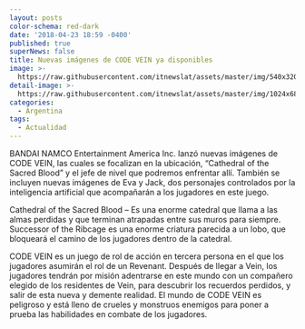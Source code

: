```yaml
---
layout: posts
color-schema: red-dark
date: '2018-04-23 18:59 -0400'
published: true
superNews: false
title: Nuevas imágenes de CODE VEIN ya disponibles
image: >-
  https://raw.githubusercontent.com/itnewslat/assets/master/img/540x320/CODE-VEIN-p.jpg
detail-image: >-
  https://raw.githubusercontent.com/itnewslat/assets/master/img/1024x680/CODE-VEIN-g.jpg
categories:
  - Argentina
tags:
  - Actualidad
---
```

BANDAI NAMCO Entertainment America Inc. lanzó nuevas imágenes de CODE VEIN, las cuales se focalizan en la ubicación, “Cathedral of the Sacred Blood” y el jefe de nivel que podremos enfrentar allí. También se incluyen nuevas imágenes de Eva y Jack, dos personajes controlados por la inteligencia artificial que acompañarán a los jugadores en este juego. 

Cathedral of the Sacred Blood – Es una enorme catedral que llama a las almas perdidas y que terminan atrapadas entre sus muros para siempre. Successor of the Ribcage es una enorme criatura parecida a un lobo, que bloqueará el camino de los jugadores dentro de la catedral.

CODE VEIN es un juego de rol de acción en tercera persona en el que los jugadores asumirán el rol de un Revenant. Después de llegar a Vein, los jugadores tendrán por misión adentrarse en este mundo con un compañero elegido de los residentes de Vein, para descubrir los recuerdos perdidos, y salir de esta nueva y demente realidad. El mundo de CODE VEIN es peligroso y está lleno de crueles y monstruos enemigos para poner a prueba las habilidades en combate de los jugadores.